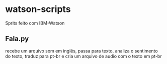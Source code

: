 # watson-scripts

Sprits feito com IBM-Watson

Fala.py
-------
recebe um arquivo som em inglês, passa para texto, analiza o sentimento do texto, traduz para pt-br e cria um arquivo de audio com o texto em pt-br

